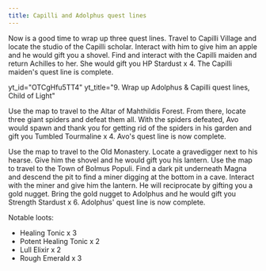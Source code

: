 ```yaml
---
title: Capilli and Adolphus quest lines
---
```


Now is a good time to wrap up three quest lines. Travel to Capilli Village and
locate the studio of the Capilli scholar. Interact with him to give him an apple
and he would gift you a shovel. Find and interact with the Capilli maiden and
return Achilles to her. She would gift you HP Stardust x 4. The Capilli maiden's
quest line is complete.

<!-- prettier-ignore-start -->
yt_id="OTCgHfu5TT4"
yt_title="9. Wrap up Adolphus & Capilli quest lines, Child of Light"
<!-- prettier-ignore-end -->

Use the map to travel to the Altar of Mahthildis Forest. From there, locate
three giant spiders and defeat them all. With the spiders defeated, Avo would
spawn and thank you for getting rid of the spiders in his garden and gift you
Tumbled Tourmaline x 4. Avo's quest line is now complete.

Use the map to travel to the Old Monastery. Locate a gravedigger next to his
hearse. Give him the shovel and he would gift you his lantern. Use the map to
travel to the Town of Bolmus Populi. Find a dark pit underneath Magna and
descend the pit to find a miner digging at the bottom in a cave. Interact with
the miner and give him the lantern. He will reciprocate by gifting you a gold
nugget. Bring the gold nugget to Adolphus and he would gift you Strength
Stardust x 6. Adolphus' quest line is now complete.

Notable loots:

-   Healing Tonic x 3
-   Potent Healing Tonic x 2
-   Lull Elixir x 2
-   Rough Emerald x 3

